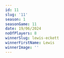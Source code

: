 ```yaml
---
id: 11
slug: '11'
season: 1
seasonGame: 11
date: 19/06/2024
noOfPlayers: 8
winnerSlug: lewis-eckett
winnerFirstName: Lewis
winnerImage: ''
---
```

